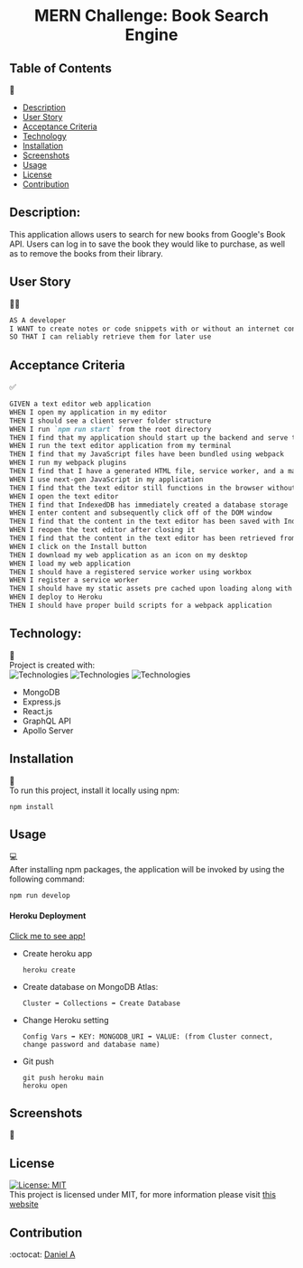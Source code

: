 <h1 align="center">MERN Challenge: Book Search Engine</h1>

## Table of Contents

🔎

- [Description](#description)
- [User Story](#User-Story)
- [Acceptance Criteria](#Acceptance-Criteria)
- [Technology](#Technology)
- [Installation](#installation)
- [Screenshots](#Screenshots)
- [Usage](#usage)
- [License](#license)
- [Contribution](#contribution)

## Description:

This application allows users to search for new books from Google's Book API. Users can log in to save the book they would like to purchase, as well as to remove the books from their library.

## User Story

👨‍💻

```md
AS A developer
I WANT to create notes or code snippets with or without an internet connection
SO THAT I can reliably retrieve them for later use
```

## Acceptance Criteria

✅

```md
GIVEN a text editor web application
WHEN I open my application in my editor
THEN I should see a client server folder structure
WHEN I run `npm run start` from the root directory
THEN I find that my application should start up the backend and serve the client
WHEN I run the text editor application from my terminal
THEN I find that my JavaScript files have been bundled using webpack
WHEN I run my webpack plugins
THEN I find that I have a generated HTML file, service worker, and a manifest file
WHEN I use next-gen JavaScript in my application
THEN I find that the text editor still functions in the browser without errors
WHEN I open the text editor
THEN I find that IndexedDB has immediately created a database storage
WHEN I enter content and subsequently click off of the DOM window
THEN I find that the content in the text editor has been saved with IndexedDB
WHEN I reopen the text editor after closing it
THEN I find that the content in the text editor has been retrieved from our IndexedDB
WHEN I click on the Install button
THEN I download my web application as an icon on my desktop
WHEN I load my web application
THEN I should have a registered service worker using workbox
WHEN I register a service worker
THEN I should have my static assets pre cached upon loading along with subsequent pages and static assets
WHEN I deploy to Heroku
THEN I should have proper build scripts for a webpack application
```

## Technology:

🦾 <br>
Project is created with: <br>
![Technologies](https://img.shields.io/badge/-Node.js-339933?logo=Node.js&logoColor=white)
![Technologies](https://img.shields.io/badge/-npm-CB3837?logo=npm&logoColor=white)
![Technologies](https://img.shields.io/badge/-JavaScript-007396?logo=JavaScript&logoColor=white)

- MongoDB
- Express.js
- React.js
- GraphQL API
- Apollo Server

## Installation

💾 <br>
To run this project, install it locally using npm:

```
npm install
```

## Usage

💻 <br>
After installing npm packages, the application will be invoked by using the following command:

```
npm run develop
```

#### Heroku Deployment

[Click me to see app!](https://ancient-citadel-12593.herokuapp.com/)

- Create heroku app

  ```
  heroku create
  ```

- Create database on MongoDB Atlas:

  ```
  Cluster ➡️ Collections ➡️ Create Database
  ```

- Change Heroku setting

  ```
  Config Vars ➡️ KEY: MONGODB_URI ➡️ VALUE: (from Cluster connect, change password and database name)
  ```

- Git push
  ```
  git push heroku main
  heroku open
  ```

## Screenshots
📸

[1]: https://raw.githubusercontent.com/dannyyyspam/Book-Search-Engine/main/images/1.gif
[2]: https://raw.githubusercontent.com/dannyyyspam/Book-Search-Engine/main/images/2.gif
[3]: https://raw.githubusercontent.com/dannyyyspam/Book-Search-Engine/main/images/3.gif

## License

[![License: MIT](https://img.shields.io/badge/License-MIT-yellow.svg)](https://opensource.org/licenses/MIT) <br>
This project is licensed under MIT, for more information please visit [this website](https://opensource.org/licenses/MIT)

## Contribution

:octocat: [Daniel A](https://github.com/dannyyyspam)
